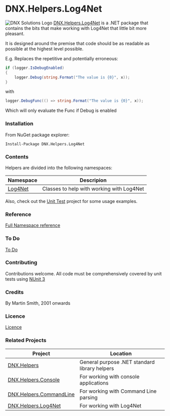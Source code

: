 # DNX.Helpers.Log4Net

![DNX Solutions Logo](http://dnx-solutions.co.uk/favicon-32x32.png)
[DNX.Helpers.Log4Net](http://github.com/martinsmith1968/DNX.Helpers.Log4Net) is a .NET package that contains the bits that make working with Log4Net that little bit more pleasant.

It is designed around the premise that code should be as readable as possible at the highest level possible.

E.g. Replaces the repetitive and potentially erroneous:

```csharp
if (logger.IsDebugEnabled)
{
    logger.Debug(string.Format("The value is {0}", x));
}
```

with

```csharp
logger.DebugFunc(() => string.Format("The value is {0}", x));
```

Which will only evaluate the Func if Debug is enabled

### Installation

From NuGet package explorer:

`Install-Package DNX.Helpers.Log4Net`

### Contents

Helpers are divided into the following namespaces:

| Namespace | Descripion |
| --- | --- |
| [Log4Net](Docs/Log4Net.md) | Classes to help with working with Log4Net |

Also, check out the [Unit Test](Test.DNX.Helpers.Log4Net) project for some usage examples.

### Reference

[Full Namespace reference](Reference/reference.md)

### To Do

[To Do](todo.md)

### Contributing

Contributions welcome. All code must be comprehensively covered by unit tests using [NUnit 3](http://www.nunit.org)

### Credits

By Martin Smith, 2001 onwards

### Licence

[Licence](licence.txt)

### Related Projects

| Project | Location |
| --- | --- |
| [DNX.Helpers](http://github.com/martinsmith1968/DNX.Helpers) | General purpose .NET standard library helpers |
| [DNX.Helpers.Console](http://github.com/martinsmith1968/DNX.Helpers.Console) | For working with console applications |
| [DNX.Helpers.CommandLine](http://github.com/martinsmith1968/DNX.Helpers.Console) | For working with Command Line parsing |
| [DNX.Helpers.Log4Net](http://github.com/martinsmith1968/DNX.Helpers.Log4Net) | For working with Log4Net |
